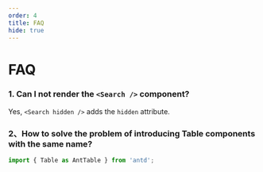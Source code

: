 ```yaml
---
order: 4
title: FAQ
hide: true
---
```


# FAQ

### 1. Can I not render the `<Search />` component?

Yes, `<Search hidden />` adds the `hidden` attribute.

### 2、How to solve the problem of introducing Table components with the same name?

```js
import { Table as AntTable } from 'antd';
```
